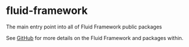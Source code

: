 # fluid-framework

The main entry point into all of Fluid Framework public packages

See [GitHub](https://github.com/microsoft/FluidFramework) for more details on the Fluid Framework and packages within.
